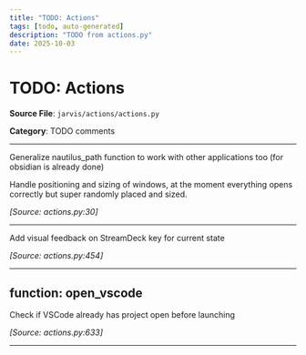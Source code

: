 ```yaml
---
title: "TODO: Actions"
tags: [todo, auto-generated]
description: "TODO from actions.py"
date: 2025-10-03
---
```


# TODO: Actions

**Source File**: `jarvis/actions/actions.py`

**Category**: TODO comments

---

<a id="general-1"></a>

Generalize nautilus_path function to work with other applications too (for obsidian is already done)

Handle positioning and sizing of windows, at the moment everything opens correctly but super randomly placed and sized.

*[Source: actions.py:30]*

---

<a id="general-2"></a>

Add visual feedback on StreamDeck key for current state

*[Source: actions.py:454]*

---

## function: open_vscode

<a id="function:-open_vscode-1"></a>

Check if VSCode already has project open before launching

*[Source: actions.py:633]*

---
